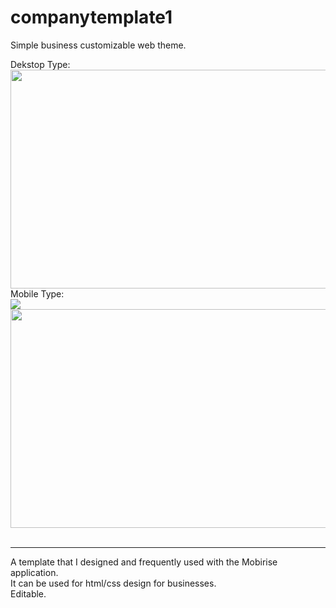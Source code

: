 # companytemplate1
Simple business customizable web theme. <br>

Dekstop Type: <br>
<img src ="https://user-images.githubusercontent.com/81925511/168594554-e6ff7aa1-af20-445f-a97c-20d385d166d0.PNG" width="650" height="350"/><br>
Mobile Type: <br>
<img src="https://user-images.githubusercontent.com/81925511/168595002-dbcc7875-ef1e-464c-bacb-600184bdf431.PNG"/><br>
<img src ="https://user-images.githubusercontent.com/81925511/168595113-2e16ad7b-8bdd-4f1e-b13c-d8511cc10816.PNG" width="650" height="350"/><br><br>
<hr>
A template that I designed and frequently used with the Mobirise application.<br>
It can be used for html/css design for businesses. <br>
Editable.
